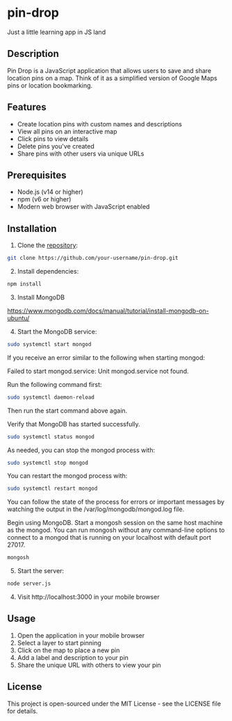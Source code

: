 # pin-drop
Just a little learning app in JS land

## Description
Pin Drop is a JavaScript application that allows users to save and share location pins on a map. Think of it as a simplified version of Google Maps pins or location bookmarking.

## Features
- Create location pins with custom names and descriptions
- View all pins on an interactive map
- Click pins to view details
- Delete pins you've created
- Share pins with other users via unique URLs

## Prerequisites
- Node.js (v14 or higher)
- npm (v6 or higher)
- Modern web browser with JavaScript enabled

## Installation
1. Clone the [repository](https://github.com/your-username/pin-drop.git):

```bash
git clone https://github.com/your-username/pin-drop.git
```

2. Install dependencies:

```bash
npm install
```

3. Install MongoDB

https://www.mongodb.com/docs/manual/tutorial/install-mongodb-on-ubuntu/

4. Start the MongoDB service:

```bash
sudo systemctl start mongod
```

If you receive an error similar to the following when starting mongod:

Failed to start mongod.service: Unit mongod.service not found.

Run the following command first:

```bash
sudo systemctl daemon-reload
```

Then run the start command above again.

Verify that MongoDB has started successfully.

```bash
sudo systemctl status mongod
```

As needed, you can stop the mongod process with:

```bash
sudo systemctl stop mongod
```

You can restart the mongod process with:

```bash
sudo systemctl restart mongod
```

You can follow the state of the process for errors or important messages by watching the output in the /var/log/mongodb/mongod.log file.

Begin using MongoDB.
Start a mongosh session on the same host machine as the mongod. You can run mongosh without any command-line options to connect to a mongod that is running on your localhost with default port 27017.

```bash
mongosh
```

5. Start the server:

```bash
node server.js
```

4. Visit http://localhost:3000 in your mobile browser

## Usage
1. Open the application in your mobile browser
2. Select a layer to start pinning
3. Click on the map to place a new pin
4. Add a label and description to your pin
5. Share the unique URL with others to view your pin

## License
This project is open-sourced under the MIT License - see the LICENSE file for details.

